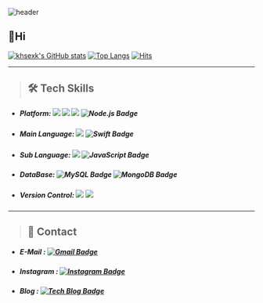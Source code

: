 ![header](https://capsule-render.vercel.app/api?type=Slice&color=auto&height=300&section=header&text=capsule%20render&fontSize=90)

## 👋Hi   
[![khsexk's GitHub stats](https://github-readme-stats.vercel.app/api?username=khsexk)](https://github.com/anuraghazra/github-readme-stats) [![Top Langs](https://github-readme-stats.vercel.app/api/top-langs/?username=khsexk&layout=compact)](https://github.com/anuraghazra/github-readme-stats) [![Hits](https://hits.seeyoufarm.com/api/count/incr/badge.svg?url=https%3A%2F%2Fgithub.com%2Fkhsexk&count_bg=%2395CE6A&title_bg=%239A9595&icon=&icon_color=%23E7E7E7&title=hits&edge_flat=false)](https://hits.seeyoufarm.com)

* * *

>  ##  🛠 Tech Skills 
* ##### Platform: ![](https://camo.githubusercontent.com/8da2f04bce840a433d578d3f390f93ce74bd7d2e851b1a475f587ef8c8c59894/68747470733a2f2f696d672e736869656c64732e696f2f62616467652f45636c697073652d3243323235353f7374796c653d666c61742d737175617265266c6f676f3d45636c6970736520494445266c6f676f436f6c6f723d7768697465) ![](https://camo.githubusercontent.com/783b78b980deec3fbd693fd61bc88b85065f9267e112fa4838489894800ef1ec/68747470733a2f2f696d672e736869656c64732e696f2f62616467652f416e64726f69642d3344444338343f7374796c653d666c61742d737175617265266c6f676f3d416e64726f6964266c6f676f436f6c6f723d7768697465) ![](https://camo.githubusercontent.com/b447ce526d7703eb97f721e9e480ec3fab28c882cf968259b026ba1a71f01ee3/68747470733a2f2f696d672e736869656c64732e696f2f62616467652f694f532d3030303030303f7374796c653d666c61742d737175617265266c6f676f3d694f53266c6f676f436f6c6f723d7768697465) ![Node.js Badge](https://img.shields.io/badge/-Node.js-660099?style=flat&logo=Node.js)

* ##### Main Language: ![](https://camo.githubusercontent.com/372dfe5550512c1b2e7e3649ea92a5cbadeec44a51c3b2bf822fe2a7a22c13d7/68747470733a2f2f696d672e736869656c64732e696f2f62616467652f4a6176612d3030373339363f7374796c653d666c61742d737175617265266c6f676f3d4a617661266c6f676f436f6c6f723d7768697465) ![Swift Badge](https://img.shields.io/badge/-Swift-FFFFFF?style=flat&logo=Swift)

* ##### Sub Language: ![](https://camo.githubusercontent.com/6d4c741967e6fe3d417f9f5fd63fd71160db7b1d0646d798d6e8c46baca33c0e/68747470733a2f2f736869656c64732e696f2f62616467652f4b6f746c696e2d3030393544353f7374796c653d666c61742d737175617265266c6f676f3d6b6f746c696e266c6f676f436f6c6f723d7768697465) ![JavaScript Badge](https://img.shields.io/badge/-JavaScript-005666?style=flat&logo=JavaScript)

* ##### DataBase: ![MySQL Badge](https://img.shields.io/badge/-MySQL-fbceb1?style=flat&logo=MySQL) ![MongoDB Badge](https://img.shields.io/badge/-MongoDB-797979?style=flat&logo=MongoDB)

* ##### Version Control: ![](https://camo.githubusercontent.com/a5c0504083b5277605016d9b051d46d6718576e14f2d8c9e60a7acdcf93637c5/68747470733a2f2f696d672e736869656c64732e696f2f62616467652f4769742d6630353033323f7374796c653d666c6174266c6f676f3d676974266c6f676f436f6c6f723d7768697465) ![](https://camo.githubusercontent.com/45f27e5a6c3a058ce27cfa3c827d5e1e9eba6e1e2bcedf36c76b0c49e0128916/68747470733a2f2f696d672e736869656c64732e696f2f62616467652f4769744875622d3138313731373f7374796c653d666c6174266c6f676f3d676974687562266c6f676f436f6c6f723d7768697465)
* * *
> ##  📩 Contact 
* ##### E-Mail : [![Gmail Badge](https://img.shields.io/badge/-Gmail-FFFFFF?style=flat&logo=Gmail)](mailto:kohyunsuk98@gmail.com)
* ##### Instagram : [![Instagram Badge](https://img.shields.io/badge/-Instagram-FFFFFF?style=flat&logo=Instagram)](https://www.instagram.com/kx__seo1c/)
* ##### Blog : [![Tech Blog Badge](http://img.shields.io/badge/-Tech%20blog-black?style=flat-square&logo=github&link=https://alkorithm.tistory.com/)](https://alkorithm.tistory.com/)
